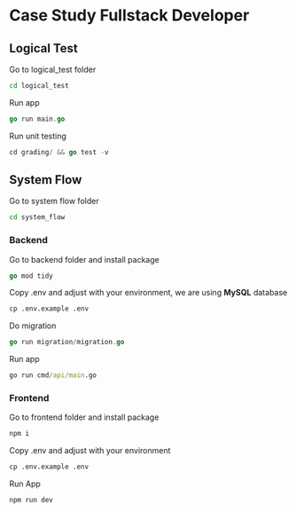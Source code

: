 # Case Study Fullstack Developer

## Logical Test

Go to logical_test folder

```cmd
cd logical_test
```

Run app

```go
go run main.go
```

Run unit testing

```go
cd grading/ && go test -v
```

## System Flow

Go to system flow folder

```cmd
cd system_flow
```

### Backend

Go to backend folder and install package

```go
go mod tidy
```

Copy .env and adjust with your environment, we are using <b>MySQL</b> database

```cmd
cp .env.example .env
```

Do migration

```go
go run migration/migration.go
```

Run app

```cmd
go run cmd/api/main.go
```

### Frontend

Go to frontend folder and install package

```cmd
npm i
```

Copy .env and adjust with your environment

```cmd
cp .env.example .env
```

Run App

```cmd
npm run dev
```
